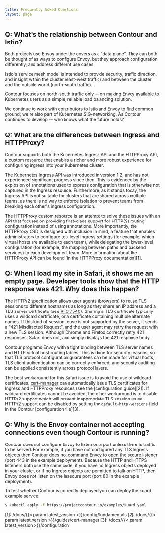 ```yaml
---
title: Frequently Asked Questions
layout: page
---
```


## Q: What's the relationship between Contour and Istio? 

Both projects use Envoy under the covers as a "data plane".
They can both be thought of as ways to configure Envoy, but they approach configuration differently, and address different use cases.

Istio's service mesh model is intended to provide security, traffic direction, and insight within the cluster (east-west traffic) and between the cluster and the outside world (north-south traffic).

Contour focuses on north-south traffic only -- on making Envoy available to Kubernetes users as a simple, reliable load balancing solution.

We continue to work with contributors to Istio and Envoy to find common ground; we're also part of Kubernetes SIG-networking.
As Contour continues to develop -- who knows what the future holds?

## Q: What are the differences between Ingress and HTTPProxy?

Contour supports both the Kubernetes Ingress API and the HTTPProxy API, a custom resource that enables a richer and more robust experience for configuring ingress into your Kubernetes cluster.

The Kubernetes Ingress API was introduced in version 1.2, and has not experienced significant progress since then.
This is evidenced by the explosion of annotations used to express configuration that is otherwise not captured in the Ingress resource.
Furthermore, as it stands today, the Ingress API is not suitable for clusters that are shared across multiple teams, as there is no way to enforce isolation to prevent teams from breaking each other's ingress configuration.

The HTTPProxy custom resource is an attempt to solve these issues with an API that focuses on providing first-class support for HTTP(S) routing configuration instead of using annotations.
More importantly, the HTTPProxy CRD is designed with inclusion in mind, a feature that enables administrators to configure top-level ingress settings (for example, which virtual hosts are available to each team), while delegating the lower-level configuration (for example, the mapping between paths and backend services) to each development team.
More information about the HTTPProxy API can be found [in the HTTPProxy documentation][1].

## Q: When I load my site in Safari, it shows me an empty page. Developer tools show that the HTTP response was 421. Why does this happen?

The HTTP/2 specification allows user agents (browsers) to reuse TLS sessions to different hostnames as long as they share an IP address and a TLS server certificate (see [RFC 7540](https://tools.ietf.org/html/rfc7540#section-9.1.1)).
Sharing a TLS certificate typically uses a wildcard certificate, or a certificate containing multiple alternate names.
If this kind of session reuse is not supported by the server, it sends a "421 Misdirected Request", and the user agent may retry the request with a new TLS session.
Although Chrome and Firefox correctly retry 421 responses, Safari does not, and simply displays the 421 response body.

Contour programs Envoy with a tight binding between TLS server names and HTTP virtual host routing tables.
This is done for security reasons, so that TLS protocol configuration guarantees can be made for virtual hosts, TLS client authentication can be correctly enforced, and security auditing can be applied consistently across protocol layers.

The best workaround for this Safari issue is to avoid the use of wildcard certificates.
[cert-manager](https://cert-manager.io) can automatically issue TLS certificates for Ingress and HTTPProxy resources (see the [configuration guide][2]).
If wildcard certificates cannot be avoided, the other workaround is to disable HTTP/2 support which will prevent inappropriate TLS session reuse.
HTTP/2 support can be disabled by setting the `default-http-versions` field in the Contour [configuration file][3].

## Q: Why is the Envoy container not accepting connections even though Contour is running?

Contour does not configure Envoy to listen on a port unless there is traffic to be served.
For example, if you have not configured any TLS Ingress objects then Contour does not command Envoy to open the secure listener (port 443 in the example deployment).
Because the HTTP and HTTPS listeners both use the same code, if you have no Ingress objects deployed in your cluster, or if no Ingress objects are permitted to talk on HTTP, then Envoy does not listen on the insecure port (port 80 in the example deployment).

To test whether Contour is correctly deployed you can deploy the kuard example service:

```sh
$ kubectl apply -f https://projectcontour.io/examples/kuard.yaml
```

[1]: /docs/{{< param latest_version >}}/config/fundamentals
[2]: /docs/{{< param latest_version >}}/guides/cert-manager
[3]: /docs/{{< param latest_version >}}/configuration
